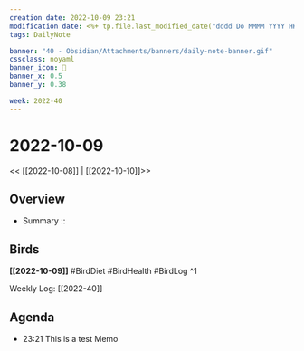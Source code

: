 ```yaml
---
creation date: 2022-10-09 23:21
modification date: <%+ tp.file.last_modified_date("dddd Do MMMM YYYY HH:mm:ss") %>
tags: DailyNote

banner: "40 - Obsidian/Attachments/banners/daily-note-banner.gif"
cssclass: noyaml
banner_icon: 💌
banner_x: 0.5
banner_y: 0.38

week: 2022-40
---
```


# 2022-10-09

<< [[2022-10-08]] | [[2022-10-10]]>>


## Overview
- Summary :: 
## Birds
**[[2022-10-09]]**
#BirdDiet 
#BirdHealth 
#BirdLog 
^1

Weekly Log: [[2022-40]]

## Agenda

- 23:21 This is a test Memo